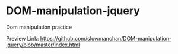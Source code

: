 # DOM-manipulation-jquery
Dom manipulation practice

Preview Link:
https://github.com/slowmanchan/DOM-manipulation-jquery/blob/master/index.html
